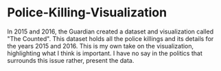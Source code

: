 # Police-Killing-Visualization
In 2015 and 2016, the Guardian created a dataset and visualization called "The Counted". This dataset holds all the police killings and its details for the years 2015 and 2016. This is my own take on the visualization, highlighting what I think is important. I have no say in the politics that surrounds this issue rather, present the data.
